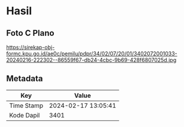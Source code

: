 # Hasil

## Foto C Plano

https://sirekap-obj-formc.kpu.go.id/ae0c/pemilu/pdpr/34/02/07/20/01/3402072001033-20240216-222302--86559f67-db24-4cbc-9b69-428f6807025d.jpg


## Metadata

| Key        | Value               |
| ---------- | ------------------- |
| Time Stamp | 2024-02-17 13:05:41 |
| Kode Dapil | 3401                |



